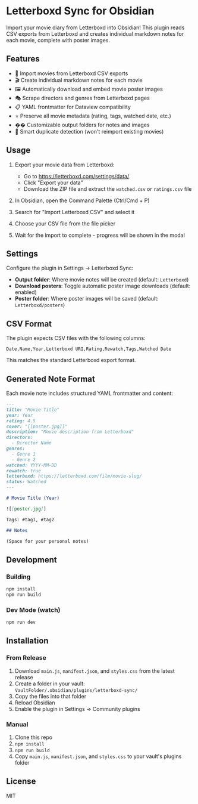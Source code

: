 # Letterboxd Sync for Obsidian

Import your movie diary from Letterboxd into Obsidian! This plugin reads CSV exports from Letterboxd and creates individual markdown notes for each movie, complete with poster images.

## Features

- 📁 Import movies from Letterboxd CSV exports
- 🎬 Create individual markdown notes for each movie
- 🖼️ Automatically download and embed movie poster images
- 🎭 Scrape directors and genres from Letterboxd pages
- 📋 YAML frontmatter for Dataview compatibility
- ⭐ Preserve all movie metadata (rating, tags, watched date, etc.)
- �� Customizable output folders for notes and images
- 🔄 Smart duplicate detection (won't reimport existing movies)

## Usage

1. Export your movie data from Letterboxd:
   - Go to https://letterboxd.com/settings/data/
   - Click "Export your data"
   - Download the ZIP file and extract the `watched.csv` or `ratings.csv` file

2. In Obsidian, open the Command Palette (Ctrl/Cmd + P)

3. Search for "Import Letterboxd CSV" and select it

4. Choose your CSV file from the file picker

5. Wait for the import to complete - progress will be shown in the modal

## Settings

Configure the plugin in Settings → Letterboxd Sync:

- **Output folder**: Where movie notes will be created (default: `Letterboxd`)
- **Download posters**: Toggle automatic poster image downloads (default: enabled)
- **Poster folder**: Where poster images will be saved (default: `Letterboxd/posters`)

## CSV Format

The plugin expects CSV files with the following columns:
```
Date,Name,Year,Letterboxd URI,Rating,Rewatch,Tags,Watched Date
```

This matches the standard Letterboxd export format.

## Generated Note Format

Each movie note includes structured YAML frontmatter and content:

```markdown
---
title: "Movie Title"
year: Year
rating: 4.5
cover: "[[poster.jpg]]"
description: "Movie description from Letterboxd"
directors:
  - Director Name
genres:
  - Genre 1
  - Genre 2
watched: YYYY-MM-DD
rewatch: true
letterboxd: https://letterboxd.com/film/movie-slug/
status: Watched
---

# Movie Title (Year)

![[poster.jpg]]

Tags: #tag1, #tag2

## Notes

(Space for your personal notes)
```

## Development

### Building

```bash
npm install
npm run build
```

### Dev Mode (watch)

```bash
npm run dev
```

## Installation

### From Release

1. Download `main.js`, `manifest.json`, and `styles.css` from the latest release
2. Create a folder in your vault: `VaultFolder/.obsidian/plugins/letterboxd-sync/`
3. Copy the files into that folder
4. Reload Obsidian
5. Enable the plugin in Settings → Community plugins

### Manual

1. Clone this repo
2. `npm install`
3. `npm run build`
4. Copy `main.js`, `manifest.json`, and `styles.css` to your vault's plugins folder

## License

MIT

